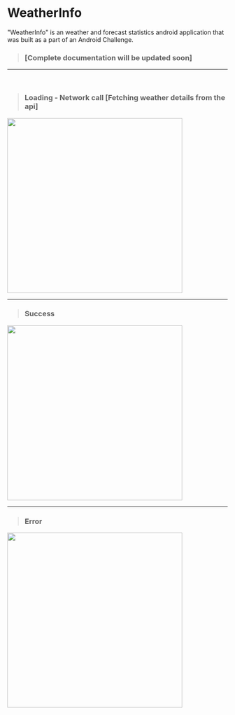 # WeatherInfo 

"WeatherInfo" is an weather and forecast statistics android application that was built as a part of an Android Challenge.


>### [Complete documentation will be updated soon]

<hr> <br>


>### Loading - Network call [Fetching weather details from the api]

<img height="400px" src="https://user-images.githubusercontent.com/75908623/177131280-e8779e48-3574-4284-a170-c7727204493d.jpg"/>

<hr>

>### Success

<img height="400px" src="https://user-images.githubusercontent.com/75908623/177131295-59bfb3e3-30da-4a2b-9b17-1a76e40e7905.jpg"/>

<hr>

>### Error

<img height="400px" src="https://user-images.githubusercontent.com/75908623/177131306-5034d9e5-d585-4376-9092-5f03051eef8e.jpg"/>

